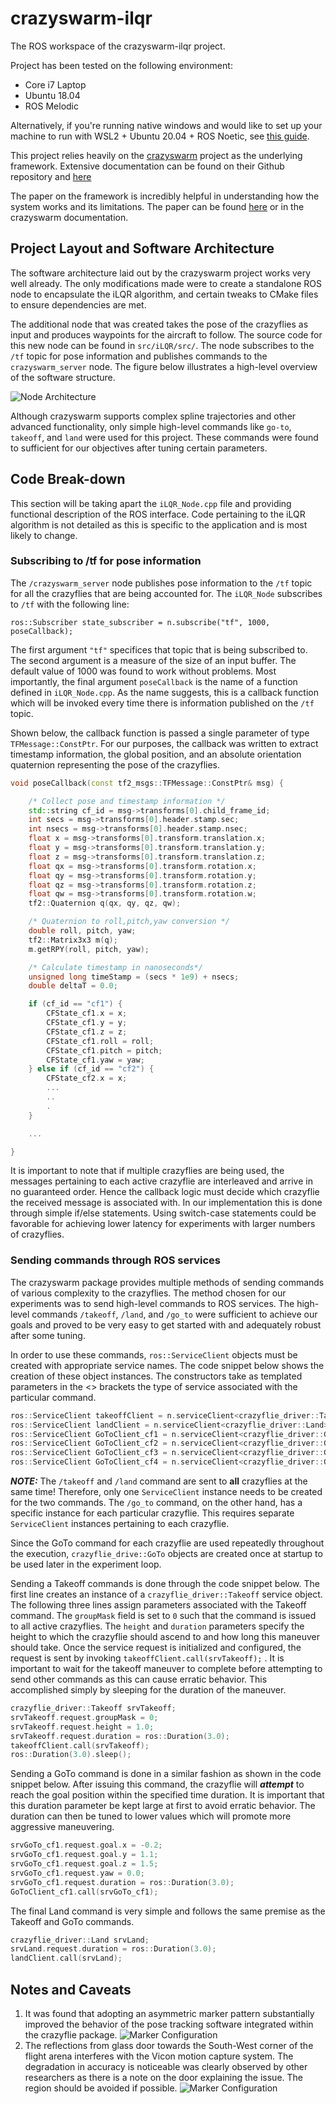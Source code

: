 # crazyswarm-ilqr

The ROS workspace of the crazyswarm-ilqr project.

Project has been tested on the following environment:

- Core i7 Laptop
- Ubuntu 18.04
- ROS Melodic

Alternatively, if you're running native windows and would like to set up your machine
to run with WSL2 + Ubuntu 20.04 + ROS Noetic, see [this guide](doc/wsl-install.md).

This project relies heavily on the [crazyswarm](https://github.com/USC-ACTLab/crazyswarm) project as the underlying framework. Extensive documentation can be found on their Github repository and [here](https://crazyswarm.readthedocs.io/en/latest/index.html)

The paper on the framework is incredibly helpful in understanding how the system works and its limitations. The paper can be found [here](http://usc-actlab.github.io/publications/Preiss_ICRA2017.pdf) or in the crazyswarm documentation.

## Project Layout and Software Architecture

The software architecture laid out by the crazyswarm project works very well already. The only modifications made were to create a standalone ROS node to encapsulate the iLQR algorithm, and certain tweaks to CMake files to ensure dependencies are met.

The additional node that was created takes the pose of the crazyflies as input and produces waypoints for the aircraft to follow. The source code for this new node can be found in `src/iLQR/src/`. The node subscribes to the `/tf` topic for pose information and publishes commands to the `crazyswarm_server` node. The figure below illustrates a high-level overview of the software structure.

![Node Architecture](./doc/node_architecture.jpg)

Although crazyswarm supports complex spline trajectories and other advanced functionality, only simple high-level commands like `go-to`, `takeoff`, and `land` were used for this project. These commands were found to sufficient for our objectives after tuning certain parameters.

## Code Break-down

This section will be taking apart the `iLQR_Node.cpp` file and providing functional description of the ROS interface. Code pertaining to the iLQR algorithm is not detailed as this is specific to the application and is most likely to change.

### Subscribing to /tf for pose information

The `/crazyswarm_server` node publishes pose information to the `/tf` topic for all the crazyflies that are being accounted for. The `iLQR_Node` subscribes to `/tf` with the following line:

```ros::Subscriber state_subscriber = n.subscribe("tf", 1000, poseCallback);```

The first argument `"tf"` specifices that topic that is being subscribed to. The second argument is a measure of the size of an input buffer. The default value of 1000 was found to work without problems. Most importantly, the final argument `poseCallback` is the name of a function defined in `iLQR_Node.cpp`. As the name suggests, this is a callback function which will be invoked every time there is information published on the `/tf` topic.

Shown below, the callback function is passed a single parameter of type `TFMessage::ConstPtr`. For our purposes, the callback was written to extract timestamp information, the global position, and an absolute orientation quaternion representing the pose of the crazyflies.

```c++
void poseCallback(const tf2_msgs::TFMessage::ConstPtr& msg) {

    /* Collect pose and timestamp information */
    std::string cf_id = msg->transforms[0].child_frame_id;
    int secs = msg->transforms[0].header.stamp.sec;
    int nsecs = msg->transforms[0].header.stamp.nsec;
    float x = msg->transforms[0].transform.translation.x;
    float y = msg->transforms[0].transform.translation.y;
    float z = msg->transforms[0].transform.translation.z;
    float qx = msg->transforms[0].transform.rotation.x;
    float qy = msg->transforms[0].transform.rotation.y;
    float qz = msg->transforms[0].transform.rotation.z;
    float qw = msg->transforms[0].transform.rotation.w;
    tf2::Quaternion q(qx, qy, qz, qw);

    /* Quaternion to roll,pitch,yaw conversion */
    double roll, pitch, yaw;
    tf2::Matrix3x3 m(q);
    m.getRPY(roll, pitch, yaw);

    /* Calculate timestamp in nanoseconds*/
    unsigned long timeStamp = (secs * 1e9) + nsecs;
    double deltaT = 0.0;

    if (cf_id == "cf1") {
        CFState_cf1.x = x;
        CFState_cf1.y = y;
        CFState_cf1.z = z;
        CFState_cf1.roll = roll;
        CFState_cf1.pitch = pitch;
        CFState_cf1.yaw = yaw;
    } else if (cf_id == "cf2") {
        CFState_cf2.x = x;
        ...
        ..
        .
    }

    ...

}
```

It is important to note that if multiple crazyflies are being used, the messages pertaining to each active crazyflie are interleaved and arrive in no guaranteed order. Hence the callback logic must decide which crazyflie the received message is associated with. In our implementation this is done through simple if/else statements. Using switch-case statements could be favorable for achieving lower latency for experiments with larger numbers of crazyflies.

### Sending commands through ROS services

The crazyswarm package provides multiple methods of sending commands of various complexity to the crazyflies. The method chosen for our experiments was to send high-level commands to ROS services. The high-level commands `/takeoff`, `/land`, and `/go_to` were sufficient to achieve our goals and proved to be very easy to get started with and adequately robust after some tuning.

In order to use these commands, `ros::ServiceClient` objects must be created with appropriate service names. The code snippet below shows the creation of these object instances. The constructors take as templated parameters in the <> brackets the type of service associated with the particular command.

```c++
ros::ServiceClient takeoffClient = n.serviceClient<crazyflie_driver::Takeoff>("/takeoff");
ros::ServiceClient landClient = n.serviceClient<crazyflie_driver::Land>("/land");
ros::ServiceClient GoToClient_cf1 = n.serviceClient<crazyflie_driver::GoTo>("/cf1/go_to");
ros::ServiceClient GoToClient_cf2 = n.serviceClient<crazyflie_driver::GoTo>("/cf2/go_to");
ros::ServiceClient GoToClient_cf3 = n.serviceClient<crazyflie_driver::GoTo>("/cf3/go_to");
ros::ServiceClient GoToClient_cf4 = n.serviceClient<crazyflie_driver::GoTo>("/cf4/go_to");
```

***NOTE:*** The `/takeoff` and `/land` command are sent to **all** crazyflies at the same time! Therefore, only one `ServiceClient` instance needs to be created for the two commands. The `/go_to` command, on the other hand, has a specific instance for each particular crazyflie. This requires separate `ServiceClient` instances pertaining to each crazyflie.

Since the GoTo command for each crazyflie are used repeatedly throughout the execution, `crazyflie_drive::GoTo` objects are created once at startup to be used later in the experiment loop.

Sending a Takeoff commands is done through the code snippet below. The first line creates an instance of a `crazyflie_driver::Takeoff` service object. The following three lines assign parameters associated with the Takeoff command. The `groupMask` field is set to `0` such that the command is issued to all active crazyflies. The `height` and `duration` parameters specify the height to which the crazyflie should ascend to and how long this maneuver should take. Once the service request is initialized and configured, the request is sent by invoking `takeoffClient.call(srvTakeoff);` . It is important to wait for the takeoff maneuver to complete before attempting to send other commands as this can cause erratic behavior. This accomplished simply by sleeping for the duration of the maneuver.

```c++
crazyflie_driver::Takeoff srvTakeoff;
srvTakeoff.request.groupMask = 0;
srvTakeoff.request.height = 1.0;
srvTakeoff.request.duration = ros::Duration(3.0);
takeoffClient.call(srvTakeoff);
ros::Duration(3.0).sleep();
```

Sending a GoTo command is done in a similar fashion as shown in the code snippet below. After issuing this command, the crazyflie will ***attempt*** to reach the goal position within the specified time duration. It is important that this duration parameter be kept large at first to avoid erratic behavior. The duration can then be tuned to lower values which will promote more aggressive maneuvering.

```c++
srvGoTo_cf1.request.goal.x = -0.2;
srvGoTo_cf1.request.goal.y = 1.1;
srvGoTo_cf1.request.goal.z = 1.5;
srvGoTo_cf1.request.yaw = 0.0;
srvGoTo_cf1.request.duration = ros::Duration(3.0);
GoToClient_cf1.call(srvGoTo_cf1);
```

The final Land command is very simple and follows the same premise as the Takeoff and GoTo commands.

```c++
crazyflie_driver::Land srvLand;
srvLand.request.duration = ros::Duration(3.0);
landClient.call(srvLand);
```

## Notes and Caveats

1. It was found that adopting an asymmetric marker pattern substantially improved the
   behavior of the pose tracking software integrated within the crazyflie package.
   ![Marker Configuration](./doc/marker_config.png)
2. The reflections from glass door towards the South-West corner of the flight arena
   interferes with the Vicon motion capture system. The degradation in accuracy is
   noticeable was clearly observed by other researchers as there is a note on the
   door explaining the issue. The region should be avoided if possible.
   ![Marker Configuration](./doc/glass_door.png)
